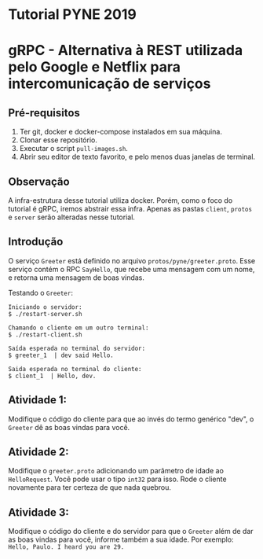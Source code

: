 # Tutorial PYNE 2019

# gRPC - Alternativa à REST utilizada pelo Google e Netflix para intercomunicação de serviços

## Pré-requisitos
1. Ter git, docker e docker-compose instalados em sua máquina.
2. Clonar esse repositório.
3. Executar o script `pull-images.sh`.
4. Abrir seu editor de texto favorito, e pelo menos duas janelas de terminal.

## Observação
A infra-estrutura desse tutorial utiliza docker. Porém, como o foco do tutorial é gRPC, iremos abstrair essa infra. Apenas as pastas `client`, `protos` e `server` serão alteradas nesse tutorial.

## Introdução
O serviço `Greeter` está definido no arquivo `protos/pyne/greeter.proto`. Esse serviço contém o RPC `SayHello`,
que recebe uma mensagem com um nome, e retorna uma mensagem de boas vindas.

Testando o `Greeter`:
```
Iniciando o servidor:
$ ./restart-server.sh

Chamando o cliente em um outro terminal:
$ ./restart-client.sh

Saída esperada no terminal do servidor:
$ greeter_1  | dev said Hello.

Saida esperada no terminal do cliente:
$ client_1  | Hello, dev.
```

## Atividade 1:
Modifique o código do cliente para que ao invés do termo genérico "dev", o `Greeter` dê as boas vindas para você.

## Atividade 2:
Modifique o `greeter.proto` adicionando um parâmetro de idade ao `HelloRequest`. Você pode usar o tipo `int32` para isso.
Rode o cliente novamente para ter certeza de que nada quebrou.

## Atividade 3:
Modifique o código do cliente e do servidor para que o `Greeter` além de dar as boas vindas para você, informe também a sua idade.
Por exemplo: `Hello, Paulo. I heard you are 29.`
